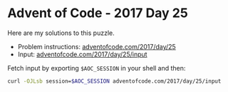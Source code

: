 # Advent of Code - 2017 Day 25
Here are my solutions to this puzzle.

* Problem instructions: [adventofcode.com/2017/day/25](https://adventofcode.com/2017/day/25)
* Input: [adventofcode.com/2017/day/25/input](https://adventofcode.com/2017/day/25/input)

Fetch input by exporting `$AOC_SESSION` in your shell and then:
```bash
curl -OJLsb session=$AOC_SESSION adventofcode.com/2017/day/25/input
```
